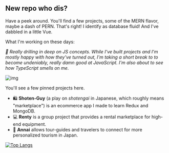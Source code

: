## New repo who dis?

Have a peek around. You'll find a few projects, some of the MERN flavor, maybe a dash of PERN. That's right! I identify as database fluid! And I've dabbled in a little Vue.

What I'm working on these days:

*🤔 Really drilling in deep on JS concepts. While I've built projects and I'm mostly happy with how they've turned out, I'm taking a short break to to become undeniably, really damn good at JavaScript. I'm also about to see how TypeScript smells on me.*

![img](https://media.tenor.com/images/49ceb8ddfbc7a71af06dbb5184953015/tenor.gif)

You'll see a few pinned projects here. 

- 🛍️ **Shoten-Guy** (a play on *shotengai* in Japanese, which roughly means "marketplace") is an ecommerce app I made to learn Redux and MongoDB.
- 💻 **Renty** is a group project that provides a rental marketplace for high-end equipment.
- 🏯 **Annai** allows tour-guides and travelers to connect for more personalized tourism in Japan.

[![Top Langs](https://github-readme-stats.vercel.app/api/top-langs/?username=vyridian17&layout=compact)](https://github.com/vyridian17/github-readme-stats)